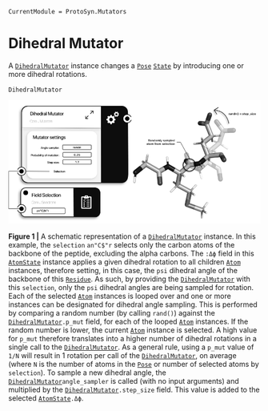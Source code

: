 ```@meta
CurrentModule = ProtoSyn.Mutators
```

# Dihedral Mutator

A [`DihedralMutator`](@ref) instance changes a [`Pose`](@ref) [`State`](@ref) by introducing one or more dihedral rotations.

```@docs
DihedralMutator
```

![ProtoSyn Dihedral Mutator](../../../assets/ProtoSyn-dihedral-mutator.png)

**Figure 1 |** A schematic representation of a [`DihedralMutator`](@ref) instance. In this example, the `selection` `an"C$"r` selects only the carbon atoms of the backbone of the peptide, excluding the alpha carbons. The `:Δϕ` field in this [`AtomState`](@ref) instance applies a given dihedral rotation to all children [`Atom`](@ref) instances, therefore setting, in this case, the `psi` dihedral angle of the backbone of this [`Residue`](@ref). As such, by providing the [`DihedralMutator`](@ref) with this `selection`, only the `psi` dihedral angles are being sampled for rotation. Each of the selected [`Atom`](@ref) instances is looped over and one or more instances can be designated for dihedral angle sampling. This is performed by comparing a random number (by calling `rand()`) against the [`DihedralMutator`](@ref)`.p_mut` field, for each of the looped [`Atom`](@ref) instances. If the random number is lower, the current [`Atom`](@ref) instance is selected. A high value for `p_mut` therefore translates into a higher number of dihedral rotations in a single call to the [`DihedralMutator`](@ref). As a general rule, using a `p_mut` value of `1/N` will result in 1 rotation per call of the [`DihedralMutator`](@ref), on average (where `N` is the number of atoms in the [`Pose`](@ref) or number of selected atoms by `selection`). To sample a new dihedral angle, the [`DihedralMutator`](@ref)`angle_sampler` is called (with no input arguments) and multiplied by the [`DihedralMutator`](@ref)`.step_size` field. This value is added to the selected [`AtomState`](@ref)`.Δϕ`.